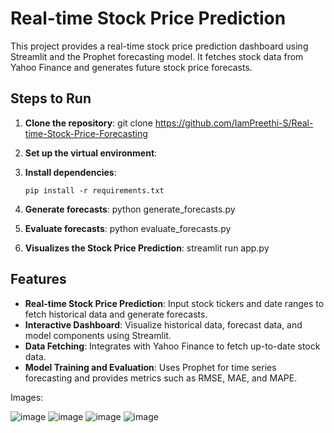 # Real-time Stock Price Prediction

This project provides a real-time stock price prediction dashboard using Streamlit and the Prophet forecasting model. It fetches stock data from Yahoo Finance and generates future stock price forecasts.


## Steps to Run

1. **Clone the repository**:
    git clone https://github.com/IamPreethi-S/Real-time-Stock-Price-Forecasting

2. **Set up the virtual environment**:

3. **Install dependencies**:
    ```
    pip install -r requirements.txt
    ```
4. **Generate forecasts**:
    python generate_forecasts.py

5. **Evaluate forecasts**:
    python evaluate_forecasts.py

6. **Visualizes the Stock Price Prediction**:
    streamlit run app.py


## Features

- **Real-time Stock Price Prediction**: Input stock tickers and date ranges to fetch historical data and generate forecasts.
- **Interactive Dashboard**: Visualize historical data, forecast data, and model components using Streamlit.
- **Data Fetching**: Integrates with Yahoo Finance to fetch up-to-date stock data.
- **Model Training and Evaluation**: Uses Prophet for time series forecasting and provides metrics such as RMSE, MAE, and MAPE.

Images:

![image](https://github.com/user-attachments/assets/743d40c7-f736-4fc9-a4ca-d8217383d457)
![image](https://github.com/user-attachments/assets/1e4929af-258d-4c24-af04-a814ff2e9552)
![image](https://github.com/user-attachments/assets/d5281acf-2346-4b8b-aafb-2244aa7e3592)
![image](https://github.com/user-attachments/assets/f8ccbb79-ade4-4519-92c8-57cba48acdbc)

